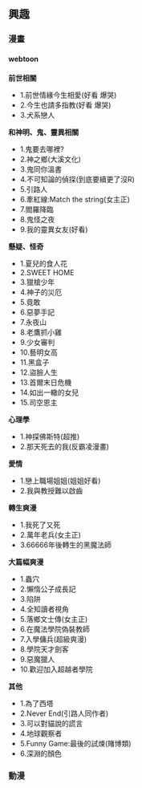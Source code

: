 ## 興趣

### 漫畫
#### webtoon
**前世相關**
- 1.前世情緣今生相愛(好看 爆哭)
- 2.今生也請多指教(好看 爆哭)
- 3.犬系戀人

**和神明、鬼、靈異相關**
- 1.鬼要去哪裡?
- 2.神之鄉(大溪文化)
- 3.鬼同你溫書
- 4.不可知論的偵探(到底要續更了沒R)
- 5.引路人
- 6.牽紅線:Match the string(女主正)
- 7.閻羅降臨
- 8.鬼怪之夜
- 9.我的靈異女友(好看)

**懸疑、怪奇**
- 1.夏兒的食人花
- 2.SWEET HOME
- 3.獵槍少年
- 4.神子的災厄
- 5.竟敢
- 6.惡夢手記
- 7.永夜山
- 8.老鷹抓小雞
- 9.少女審判
- 10.藝明女高
- 11.黑盒子
- 12.盜臉人生
- 13.首爾末日危機
- 14.如出一轍的女兒
- 15.司空恩主

**心理學**
- 1.神探佛斯特(超推)
- 2.那天死去的我(反霸凌漫畫)

**愛情**
- 1.戀上職場姐姐(姐姐好看)
- 2.我與教授難以啟齒

**轉生爽漫**
- 1.我死了又死
- 2.萬年老兵(女主正)
- 3.66666年後轉生的黑魔法師

**大篇幅爽漫**
- 1.蟲穴
- 2.懶惰公子成長記
- 3.陷阱
- 4.全知讀者視角
- 5.落鄉文士傳(女主正)
- 6.在魔法學院偽裝教師
- 7.入學傭兵(超級爽漫)
- 8.學院天才劍客
- 9.惡魔獵人
- 10.歡迎加入超越者學院

**其他**
- 1.為了西塔
- 2.Never End(引路人同作者)
- 3.可以對貓說的謊言
- 4.地球觀察者
- 5.Funny Game:最後的試煉(賭博類)
- 6.深淵的顏色

### 動漫
